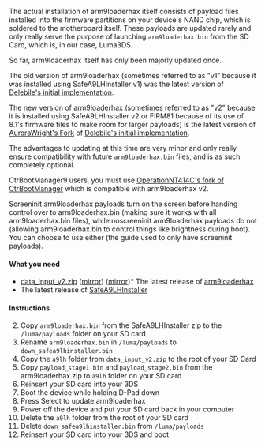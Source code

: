 The actual installation of arm9loaderhax itself consists of payload files installed into the firmware partitions on your device's NAND chip, which is soldered to the motherboard itself. These payloads are updated rarely and only really serve the purpose of launching `arm9loaderhax.bin` from the SD Card, which is, in our case, Luma3DS.

So far, arm9loaderhax itself has only been majorly updated once.

The old version of arm9loaderhax (sometimes referred to as "v1" because it was installed using SafeA9LHInstaller v1) was the latest version of [Delebile's initial implementation](https://github.com/delebile/arm9loaderhax).

The new version of arm9loaderhax (sometimes referred to as "v2" because it is installed using SafeA9LHInstaller v2 or FIRM81 because of its use of 8.1's firmware files to make room for larger payloads) is the latest version of [AuroraWright's Fork](https://github.com/AuroraWright/arm9loaderhax) of [Delebile's initial implementation](https://github.com/delebile/arm9loaderhax).

The advantages to updating at this time are very minor and only really ensure compatibility with future `arm9loaderhax.bin` files, and is as such completely optional.

CtrBootManager9 users, you must use [OperationNT414C's fork of CtrBootManager](https://github.com/OperationNT414C/CtrBootManager/releases/tag/V7) which is compatible with arm9loaderhax v2.

Screeninit arm9loaderhax payloads turn on the screen before handing control over to arm9loaderhax.bin (making sure it works with all arm9loaderhax.bin files), while noscreeninit arm9loaderhax payloads do not (allowing arm9loaderhax.bin to control things like brightness during boot). You can choose to use either (the guide used to only have screeninit payloads).

#### What you need

* <a href="magnet:?xt=urn:btih:35ed29e5e14908ba4d7f1f806baec98428c85643&dn=data_input_v2.zip" target="_blank">data_input_v2.zip</a> ([mirror](https://mega.nz/#!RwUDVL5T!65gKJHAAVFk3R0jCA7zRFC5q5QTsL5CLoRUoqhET-WI)) ([mirror](https://drive.google.com/open?id=0BzPfvjeuhqoDaU53U0MtSHlkTDA))* The latest release of [arm9loaderhax](https://github.com/AuroraWright/arm9loaderhax/releases)
* The latest release of [SafeA9LHInstaller](https://github.com/AuroraWright/SafeA9LHInstaller/releases)

#### Instructions

2. Copy `arm9loaderhax.bin` from the SafeA9LHInstaller zip to the `/luma/payloads` folder on your SD card
1. Rename `arm9loaderhax.bin` in `/luma/payloads` to `down_safea9lhinstaller.bin`
3. Copy the `a9lh` folder from `data_input_v2.zip` to the root of your SD Card
4. Copy `payload_stage1.bin` and `payload_stage2.bin` from the arm9loaderhax zip to `a9lh` folder on your SD card
5. Reinsert your SD card into your 3DS
6. Boot the device while holding D-Pad down
7. Press Select to update arm9loaderhax
8. Power off the device and put your SD card back in your computer
9. Delete the `a9lh` folder from the root of your SD card
10. Delete `down_safea9lhinstaller.bin` from `/luma/payloads`
11. Reinsert your SD card into your 3DS and boot
